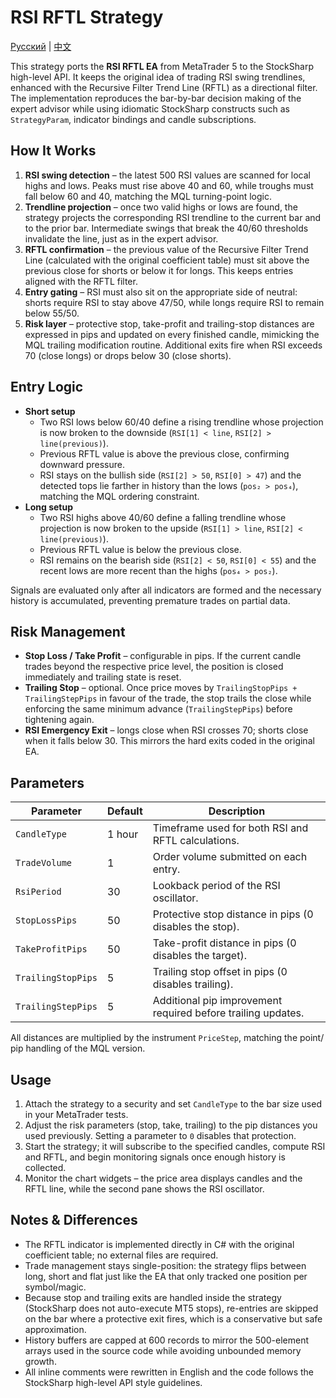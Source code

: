 # RSI RFTL Strategy
[Русский](README_ru.md) | [中文](README_cn.md)

This strategy ports the **RSI RFTL EA** from MetaTrader 5 to the StockSharp high-level API. It keeps the original idea of trading RSI swing trendlines, enhanced with the Recursive Filter Trend Line (RFTL) as a directional filter. The implementation reproduces the bar-by-bar decision making of the expert advisor while using idiomatic StockSharp constructs such as `StrategyParam`, indicator bindings and candle subscriptions.

## How It Works

1. **RSI swing detection** – the latest 500 RSI values are scanned for local highs and lows. Peaks must rise above 40 and 60, while troughs must fall below 60 and 40, matching the MQL turning-point logic.
2. **Trendline projection** – once two valid highs or lows are found, the strategy projects the corresponding RSI trendline to the current bar and to the prior bar. Intermediate swings that break the 40/60 thresholds invalidate the line, just as in the expert advisor.
3. **RFTL confirmation** – the previous value of the Recursive Filter Trend Line (calculated with the original coefficient table) must sit above the previous close for shorts or below it for longs. This keeps entries aligned with the RFTL filter.
4. **Entry gating** – RSI must also sit on the appropriate side of neutral: shorts require RSI to stay above 47/50, while longs require RSI to remain below 55/50.
5. **Risk layer** – protective stop, take-profit and trailing-stop distances are expressed in pips and updated on every finished candle, mimicking the MQL trailing modification routine. Additional exits fire when RSI exceeds 70 (close longs) or drops below 30 (close shorts).

## Entry Logic

- **Short setup**
  - Two RSI lows below 60/40 define a rising trendline whose projection is now broken to the downside (`RSI[1] < line`, `RSI[2] > line(previous)`).
  - Previous RFTL value is above the previous close, confirming downward pressure.
  - RSI stays on the bullish side (`RSI[2] > 50`, `RSI[0] > 47`) and the detected tops lie farther in history than the lows (`pos₂ > pos₄`), matching the MQL ordering constraint.
- **Long setup**
  - Two RSI highs above 40/60 define a falling trendline whose projection is now broken to the upside (`RSI[1] > line`, `RSI[2] < line(previous)`).
  - Previous RFTL value is below the previous close.
  - RSI remains on the bearish side (`RSI[2] < 50`, `RSI[0] < 55`) and the recent lows are more recent than the highs (`pos₄ > pos₂`).

Signals are evaluated only after all indicators are formed and the necessary history is accumulated, preventing premature trades on partial data.

## Risk Management

- **Stop Loss / Take Profit** – configurable in pips. If the current candle trades beyond the respective price level, the position is closed immediately and trailing state is reset.
- **Trailing Stop** – optional. Once price moves by `TrailingStopPips + TrailingStepPips` in favour of the trade, the stop trails the close while enforcing the same minimum advance (`TrailingStepPips`) before tightening again.
- **RSI Emergency Exit** – longs close when RSI crosses 70; shorts close when it falls below 30. This mirrors the hard exits coded in the original EA.

## Parameters

| Parameter | Default | Description |
| --- | --- | --- |
| `CandleType` | 1 hour | Timeframe used for both RSI and RFTL calculations. |
| `TradeVolume` | 1 | Order volume submitted on each entry. |
| `RsiPeriod` | 30 | Lookback period of the RSI oscillator. |
| `StopLossPips` | 50 | Protective stop distance in pips (0 disables the stop). |
| `TakeProfitPips` | 50 | Take-profit distance in pips (0 disables the target). |
| `TrailingStopPips` | 5 | Trailing stop offset in pips (0 disables trailing). |
| `TrailingStepPips` | 5 | Additional pip improvement required before trailing updates. |

All distances are multiplied by the instrument `PriceStep`, matching the point/ pip handling of the MQL version.

## Usage

1. Attach the strategy to a security and set `CandleType` to the bar size used in your MetaTrader tests.
2. Adjust the risk parameters (stop, take, trailing) to the pip distances you used previously. Setting a parameter to `0` disables that protection.
3. Start the strategy; it will subscribe to the specified candles, compute RSI and RFTL, and begin monitoring signals once enough history is collected.
4. Monitor the chart widgets – the price area displays candles and the RFTL line, while the second pane shows the RSI oscillator.

## Notes & Differences

- The RFTL indicator is implemented directly in C# with the original coefficient table; no external files are required.
- Trade management stays single-position: the strategy flips between long, short and flat just like the EA that only tracked one position per symbol/magic.
- Because stop and trailing exits are handled inside the strategy (StockSharp does not auto-execute MT5 stops), re-entries are skipped on the bar where a protective exit fires, which is a conservative but safe approximation.
- History buffers are capped at 600 records to mirror the 500-element arrays used in the source code while avoiding unbounded memory growth.
- All inline comments were rewritten in English and the code follows the StockSharp high-level API style guidelines.
